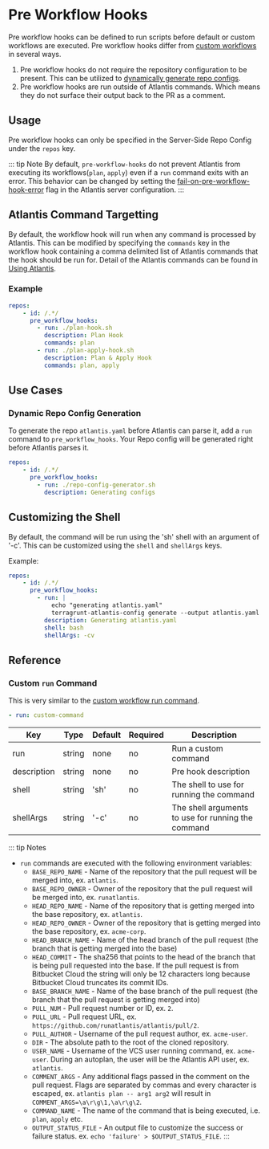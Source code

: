 # Pre Workflow Hooks

Pre workflow hooks can be defined to run scripts before default or custom
workflows are executed. Pre workflow hooks differ from [custom
workflows](custom-workflows.md#custom-run-command) in several ways.

1. Pre workflow hooks do not require the repository configuration to be
   present. This can be utilized to [dynamically generate repo configs](pre-workflow-hooks.md#dynamic-repo-config-generation).
2. Pre workflow hooks are run outside of Atlantis commands. Which means
   they do not surface their output back to the PR as a comment.

## Usage

Pre workflow hooks can only be specified in the Server-Side Repo Config under the
`repos` key.

::: tip Note
By default, `pre-workflow-hooks` do not prevent Atlantis from executing its
workflows(`plan`, `apply`) even if a `run` command exits with an error. This
behavior can be changed by setting the [fail-on-pre-workflow-hook-error](server-configuration.md#fail-on-pre-workflow-hook-error)
flag in the Atlantis server configuration.
:::

## Atlantis Command Targetting

By default, the workflow hook will run when any command is processed by Atlantis.
This can be modified by specifying the `commands` key in the workflow hook containing a comma delimited list
of Atlantis commands that the hook should be run for. Detail of the Atlantis commands
can be found in [Using Atlantis](using-atlantis.md).

### Example

```yaml
repos:
    - id: /.*/
      pre_workflow_hooks:
        - run: ./plan-hook.sh
          description: Plan Hook
          commands: plan
        - run: ./plan-apply-hook.sh
          description: Plan & Apply Hook
          commands: plan, apply
```

## Use Cases

### Dynamic Repo Config Generation

To generate the repo `atlantis.yaml` before Atlantis can parse it,
add a `run` command to `pre_workflow_hooks`. Your Repo config will be generated
right before Atlantis parses it.

```yaml
repos:
    - id: /.*/
      pre_workflow_hooks:
        - run: ./repo-config-generator.sh
          description: Generating configs
```

## Customizing the Shell

By default, the command will be run using the 'sh' shell with an argument of '-c'. This
can be customized using the `shell` and `shellArgs` keys.

Example:

```yaml
repos:
    - id: /.*/
      pre_workflow_hooks:
        - run: |
            echo "generating atlantis.yaml"
            terragrunt-atlantis-config generate --output atlantis.yaml --autoplan --parallel
          description: Generating atlantis.yaml
          shell: bash
          shellArgs: -cv
```

## Reference

### Custom `run` Command

This is very similar to the [custom workflow run
command](custom-workflows.md#custom-run-command).

```yaml
- run: custom-command
```

| Key         | Type   | Default | Required | Description          |
| ----------- | ------ | ------- | -------- | -------------------- |
| run         | string | none    | no       | Run a custom command |
| description | string | none    | no       | Pre hook description |
| shell       | string | 'sh'    | no       | The shell to use for running the command |
| shellArgs   | string | '-c'    | no       | The shell arguments to use for running the command |

::: tip Notes

* `run` commands are executed with the following environment variables:
  * `BASE_REPO_NAME` - Name of the repository that the pull request will be merged into, ex. `atlantis`.
  * `BASE_REPO_OWNER` - Owner of the repository that the pull request will be merged into, ex. `runatlantis`.
  * `HEAD_REPO_NAME` - Name of the repository that is getting merged into the base repository, ex. `atlantis`.
  * `HEAD_REPO_OWNER` - Owner of the repository that is getting merged into the base repository, ex. `acme-corp`.
  * `HEAD_BRANCH_NAME` - Name of the head branch of the pull request (the branch that is getting merged into the base)
  * `HEAD_COMMIT` - The sha256 that points to the head of the branch that is being pull requested into the base. If the pull request is from Bitbucket Cloud the string will only be 12 characters long because Bitbucket Cloud truncates its commit IDs.
  * `BASE_BRANCH_NAME` - Name of the base branch of the pull request (the branch that the pull request is getting merged into)
  * `PULL_NUM` - Pull request number or ID, ex. `2`.
  * `PULL_URL` - Pull request URL, ex. `https://github.com/runatlantis/atlantis/pull/2`.
  * `PULL_AUTHOR` - Username of the pull request author, ex. `acme-user`.
  * `DIR` - The absolute path to the root of the cloned repository.
  * `USER_NAME` - Username of the VCS user running command, ex. `acme-user`. During an autoplan, the user will be the Atlantis API user, ex. `atlantis`.
  * `COMMENT_ARGS` - Any additional flags passed in the comment on the pull request. Flags are separated by commas and
      every character is escaped, ex. `atlantis plan -- arg1 arg2` will result in `COMMENT_ARGS=\a\r\g\1,\a\r\g\2`.
  * `COMMAND_NAME` - The name of the command that is being executed, i.e. `plan`, `apply` etc.
  * `OUTPUT_STATUS_FILE` - An output file to customize the success or failure status. ex. `echo 'failure' > $OUTPUT_STATUS_FILE`.
:::
